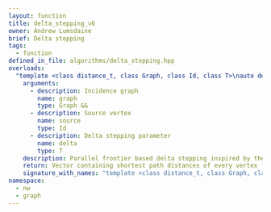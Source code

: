 ```yaml
---
layout: function
title: delta_stepping_v6
owner: Andrew Lumsdaine
brief: Delta stepping
tags:
  - function
defined_in_file: algorithms/delta_stepping.hpp
overloads:
  "template <class distance_t, class Graph, class Id, class T>\nauto delta_stepping_v6(Graph &&, Id, T)":
    arguments:
      - description: Incidence graph
        name: graph
        type: Graph &&
      - description: Source vertex
        name: source
        type: Id
      - description: Delta stepping parameter
        name: delta
        type: T
    description: Parallel frontier based delta stepping inspired by the implementation in the GAP benchmark suite. Frontier is processed with tbb::parallel_for_each.
    return: Vector containing shortest path distances of every vertex from source
    signature_with_names: "template <class distance_t, class Graph, class Id, class T>\nauto delta_stepping_v6(Graph && graph, Id source, T delta)"
namespace:
  - nw
  - graph
---
```

